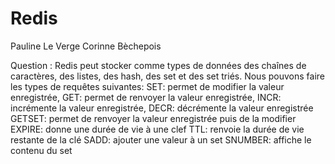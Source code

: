 Redis
=====
Pauline Le Verge Corinne Bèchepois

Question : Redis peut stocker comme types de données des chaînes de caractères, des listes, des hash, des set et des set triés. Nous pouvons faire les types de requêtes suivantes: SET: permet de modifier la valeur enregistrée, GET: permet de renvoyer la valeur enregistrée, INCR: incrémente la valeur enregistrée, DECR: décrémente la valeur enregistrée GETSET: permet de renvoyer la valeur enregistrée puis de la modifier EXPIRE: donne une durée de vie à une clef TTL: renvoie la durée de vie restante de la clé SADD: ajouter une valeur à un set SNUMBER: affiche le contenu du set
